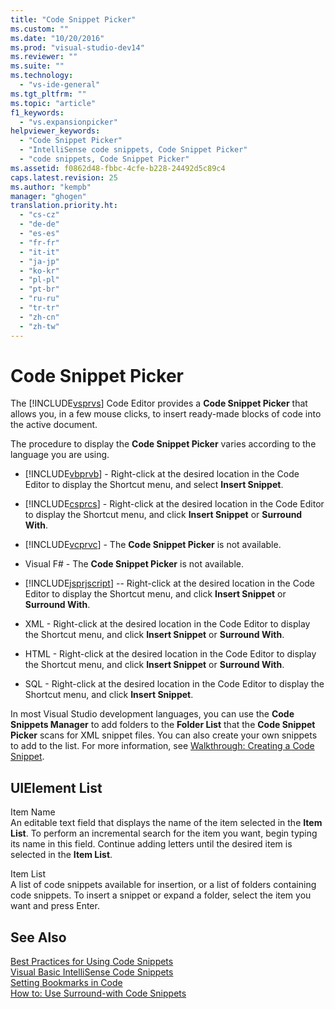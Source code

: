 ```yaml
---
title: "Code Snippet Picker"
ms.custom: ""
ms.date: "10/20/2016"
ms.prod: "visual-studio-dev14"
ms.reviewer: ""
ms.suite: ""
ms.technology: 
  - "vs-ide-general"
ms.tgt_pltfrm: ""
ms.topic: "article"
f1_keywords: 
  - "vs.expansionpicker"
helpviewer_keywords: 
  - "Code Snippet Picker"
  - "IntelliSense code snippets, Code Snippet Picker"
  - "code snippets, Code Snippet Picker"
ms.assetid: f0862d48-fbbc-4cfe-b228-24492d5c89c4
caps.latest.revision: 25
ms.author: "kempb"
manager: "ghogen"
translation.priority.ht: 
  - "cs-cz"
  - "de-de"
  - "es-es"
  - "fr-fr"
  - "it-it"
  - "ja-jp"
  - "ko-kr"
  - "pl-pl"
  - "pt-br"
  - "ru-ru"
  - "tr-tr"
  - "zh-cn"
  - "zh-tw"
---
```

# Code Snippet Picker
The [!INCLUDE[vsprvs](../code-quality/includes/vsprvs_md.md)] Code Editor provides a **Code Snippet Picker** that allows you, in a few mouse clicks, to insert ready-made blocks of code into the active document.  
  
 The procedure to display the **Code Snippet Picker** varies according to the language you are using.  
  
-   [!INCLUDE[vbprvb](../code-quality/includes/vbprvb_md.md)] - Right-click at the desired location in the Code Editor to display the Shortcut menu, and select **Insert Snippet**.  
  
-   [!INCLUDE[csprcs](../data-tools/includes/csprcs_md.md)] - Right-click at the desired location in the Code Editor to display the Shortcut menu, and click **Insert Snippet** or **Surround With**.  
  
-   [!INCLUDE[vcprvc](../code-quality/includes/vcprvc_md.md)] - The **Code Snippet Picker** is not available.  
  
-   Visual F# - The **Code Snippet Picker** is not available.  
  
-   [!INCLUDE[jsprjscript](../debug-interface-access/includes/jsprjscript_md.md)] -- Right-click at the desired location in the Code Editor to display the Shortcut menu, and click **Insert Snippet** or **Surround With**.  
  
-   XML - Right-click at the desired location in the Code Editor to display the Shortcut menu, and click **Insert Snippet** or **Surround With**.  
  
-   HTML - Right-click at the desired location in the Code Editor to display the Shortcut menu, and click **Insert Snippet** or **Surround With**.  
  
-   SQL - Right-click at the desired location in the Code Editor to display the Shortcut menu, and click **Insert Snippet**.  
  
 In most Visual Studio development languages, you can use the **Code Snippets Manager** to add folders to the **Folder List** that the **Code Snippet Picker** scans for XML snippet files. You can also create your own snippets to add to the list. For more information, see [Walkthrough: Creating a Code Snippet](../ide/walkthrough--creating-a-code-snippet.md).  
  
## UIElement List  
 Item Name  
 An editable text field that displays the name of the item selected in the **Item List**. To perform an incremental search for the item you want, begin typing its name in this field. Continue adding letters until the desired item is selected in the **Item List**.  
  
 Item List  
 A list of code snippets available for insertion, or a list of folders containing code snippets. To insert a snippet or expand a folder, select the item you want and press Enter.  
  
## See Also  
 [Best Practices for Using Code Snippets](../ide/best-practices-for-using-code-snippets.md)   
 [Visual Basic IntelliSense Code Snippets](../Topic/Visual%20Basic%20IntelliSense%20Code%20Snippets.md)   
 [Setting Bookmarks in Code](../ide/setting-bookmarks-in-code.md)   
 [How to: Use Surround-with Code Snippets](../ide/how-to--use-surround-with-code-snippets.md)